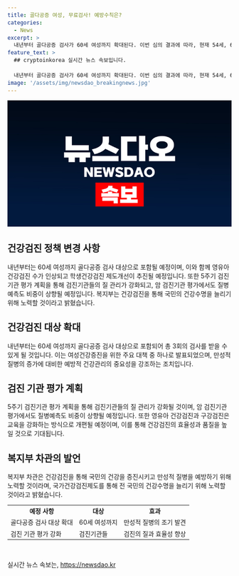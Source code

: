 ```yaml
---
title: 골다공증 여성, 무료검사! 예방수칙은?
categories:
  - News
excerpt: >
  내년부터 골다공증 검사가 60세 여성까지 확대된다. 이번 심의 결과에 따라, 현재 54세, 66세 여성에게만 실시하는 골다공증 검사가 내년부터는 60세 여성까지 총 3회 실시하게 된다. 또한, 이번 5주기 검진기관 평가 계획은 검진기관들의 질 관리 동기부여를 강화하고, 영유아 건강검진과 구강검진을 강화하는 방식으로 개편하였다. 이로써 골다공증 검사를 포함한 국가건강검진제도를 통해 전 국민의 건강수명을 늘리기 위한 노력을 강화할 계획이다.
feature_text: >
  ## cryptoinkorea 실시간 뉴스 속보입니다.

  내년부터 골다공증 검사가 60세 여성까지 확대된다. 이번 심의 결과에 따라, 현재 54세, 66세 여성에게만 실시하는 골다공증 검사가 내년부터는 60세 여성까지 총 3회 실시하게 된다. 또한, 이번 5주기 검진기관 평가 계획은 검진기관들의 질 관리 동기부여를 강화하고, 영유아 건강검진과 구강검진을 강화하는 방식으로 개편하였다. 이로써 골다공증 검사를 포함한 국가건강검진제도를 통해 전 국민의 건강수명을 늘리기 위한 노력을 강화할 계획이다.
image: '/assets/img/newsdao_breakingnews.jpg'
---
```


<p><img src="/assets/img/newsdao_breakingnews.jpg" alt="cryptoinkorea 속보" /></p>

<h2 data-ke-size="size26">건강검진 정책 변경 사항</h2>

<p data-ke-size="size16">내년부터는 60세 여성까지 골다공증 검사 대상으로 포함될 예정이며, 이와 함께 영유아 건강검진 수가 인상되고 학생건강검진 제도개선이 추진될 예정입니다. 또한 5주기 검진기관 평가 계획을 통해 검진기관들의 질 관리가 강화되고, 암 검진기관 평가에서도 질병예측도 비중이 상향될 예정입니다. 복지부는 건강검진을 통해 국민의 건강수명을 늘리기 위해 노력할 것이라고 밝혔습니다.</p>

<h2 data-ke-size="size26">건강검진 대상 확대</h2>

<p data-ke-size="size16">내년부터는 60세 여성까지 골다공증 검사 대상으로 포함되어 총 3회의 검사를 받을 수 있게 될 것입니다. 이는 여성건강증진을 위한 주요 대책 중 하나로 발표되었으며, 만성적 질병의 증가에 대비한 예방적 건강관리의 중요성을 강조하는 조치입니다.</p>

<h2 data-ke-size="size26">검진 기관 평가 계획</h2>

<p data-ke-size="size16">5주기 검진기관 평가 계획을 통해 검진기관들의 질 관리가 강화될 것이며, 암 검진기관 평가에서도 질병예측도 비중이 상향될 예정입니다. 또한 영유아 건강검진과 구강검진은 교육을 강화하는 방식으로 개편될 예정이며, 이를 통해 건강검진의 효율성과 품질을 높일 것으로 기대됩니다.</p>

<h2 data-ke-size="size26">복지부 차관의 발언</h2>

<p data-ke-size="size16">복지부 차관은 건강검진을 통해 국민의 건강을 증진시키고 만성적 질병을 예방하기 위해 노력할 것이라며, 국가건강검진제도를 통해 전 국민의 건강수명을 늘리기 위해 노력할 것이라고 밝혔습니다.</p>

<table>
  <tr>
    <td style="text-align: center; height: 17px;"><b>예정 사항</b></td>
    <td style="text-align: center; height: 17px;"><b>대상</b></td>
    <td style="text-align: center; height: 17px;"><b>효과</b></td>
  </tr>
  <tr>
    <td>골다공증 검사 대상 확대</td>
    <td>60세 여성까지</td>
    <td>만성적 질병의 조기 발견</td>
  </tr>
  <tr>
    <td>검진 기관 평가 강화</td>
    <td>검진기관들</td>
    <td>검진의 질과 효율성 향상</td>
  </tr>
</table>

<p data-ke-size="size16">&nbsp;</p>
실시간 뉴스 속보는, <a href="https://newsdao.kr" rel="dofollow">https://newsdao.kr</a>


